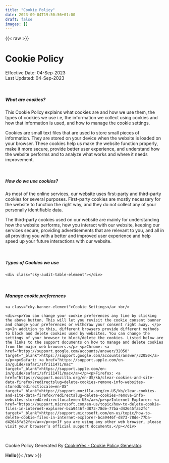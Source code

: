 ```yaml
---
title: "Cookie Policy"
date: 2023-09-04T19:50:56+01:00
draft: false
images: []
---
```

{{< raw >}}

<style>
    a.cky-banner-element {
        padding: 8px 30px;
        background: #F8F9FA;
        color: #858A8F;
        border: 1px solid #DEE2E6;
        box-sizing: border-box;
        border-radius: 2px;
        cursor: pointer;
}
</style>
<h1 class="cookie-policy-h1">Cookie Policy</h1>
<p>
    Effective Date: 04-Sep-2023 <br>
    Last Updated: 04-Sep-2023
</p>

&nbsp;
<h5>What are cookies?</h5>
<div class="cookie-policy-p"><p>This Cookie Policy explains what cookies are and how we use them, the types of cookies we use i.e, the information we collect using cookies and how that information is used, and how to manage the cookie settings.</p> <p>Cookies are small text files that are used to store small pieces of information. They are stored on your device when the website is loaded on your browser. These cookies help us make the website function properly, make it more secure, provide better user experience, and understand how the website performs and to analyze what works and where it needs improvement.</p></div>

&nbsp;
<h5>How do we use cookies?</h5>
<div class="cookie-policy-p"><p>As most of the online services, our website uses first-party and third-party cookies for several purposes. First-party cookies are mostly necessary for the website to function the right way, and they do not collect any of your personally identifiable data.</p> <p>The third-party cookies used on our website are mainly for understanding how the website performs, how you interact with our website, keeping our services secure, providing advertisements that are relevant to you, and all in all providing you with a better and improved user experience and help speed up your future interactions with our website.</p></div>

&nbsp;
<h5>Types of Cookies we use</h5>

    <div class="cky-audit-table-element"></div>

&nbsp;
<h5 style="margin-bottom:20px;">Manage cookie preferences</h5>

    <a class="cky-banner-element">Cookie Settings</a> <br/>

    <div><p>You can change your cookie preferences any time by clicking the above button. This will let you revisit the cookie consent banner and change your preferences or withdraw your consent right away. </p> <p>In addition to this, different browsers provide different methods to block and delete cookies used by websites. You can change the settings of your browser to block/delete the cookies. Listed below are the links to the support documents on how to manage and delete cookies from the major web browsers.</p> <p>Chrome: <a href="https://support.google.com/accounts/answer/32050" target="_blank">https://support.google.com/accounts/answer/32050</a></p><p>Safari: <a href="https://support.apple.com/en-in/guide/safari/sfri11471/mac" target="_blank">https://support.apple.com/en-in/guide/safari/sfri11471/mac</a></p><p>Firefox: <a href="https://support.mozilla.org/en-US/kb/clear-cookies-and-site-data-firefox?redirectslug=delete-cookies-remove-info-websites-stored&redirectlocale=en-US" target="_blank">https://support.mozilla.org/en-US/kb/clear-cookies-and-site-data-firefox?redirectslug=delete-cookies-remove-info-websites-stored&redirectlocale=en-US</a></p><p>Internet Explorer: <a href="https://support.microsoft.com/en-us/topic/how-to-delete-cookie-files-in-internet-explorer-bca9446f-d873-78de-77ba-d42645fa52fc" target="_blank">https://support.microsoft.com/en-us/topic/how-to-delete-cookie-files-in-internet-explorer-bca9446f-d873-78de-77ba-d42645fa52fc</a></p><p>If you are using any other web browser, please visit your browser’s official support documents.</p></div>


&nbsp;
<p class="cookie-policy-p">
    Cookie Policy Generated By  <a target="_blank" href="https://www.cookieyes.com/?utm_source=CP&utm_medium=footer&utm_campaign=UW">CookieYes - Cookie Policy Generator</a>.
</p>

**Hello**{{< /raw >}}
